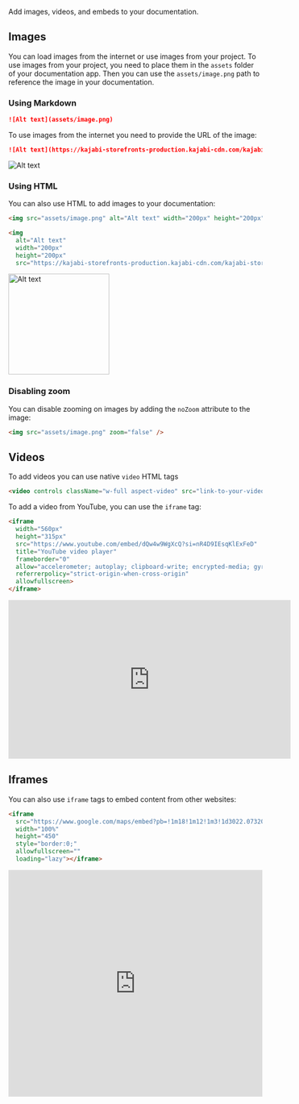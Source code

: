 Add images, videos, and embeds to your documentation.

## Images

You can load images from the internet or use images from your project. To use images from your
project, you need to place them in the `assets` folder of your documentation app. Then you can use
the `assets/image.png` path to reference the image in your documentation.

### Using Markdown

```md
![Alt text](assets/image.png)
```

To use images from the internet you need to provide the URL of the image:

```md
![Alt text](https://kajabi-storefronts-production.kajabi-cdn.com/kajabi-storefronts-production/blogs/18725/images/DAau3fjETFmAjLVaNl3B_FallLandscape7-.jpg)
```

![Alt text](https://kajabi-storefronts-production.kajabi-cdn.com/kajabi-storefronts-production/blogs/18725/images/DAau3fjETFmAjLVaNl3B_FallLandscape7-.jpg)

### Using HTML

You can also use HTML to add images to your documentation:

```html
<img src="assets/image.png" alt="Alt text" width="200px" height="200px" />
```

```html
<img
  alt="Alt text"
  width="200px"
  height="200px"
  src="https://kajabi-storefronts-production.kajabi-cdn.com/kajabi-storefronts-production/blogs/18725/images/DAau3fjETFmAjLVaNl3B_FallLandscape7-.jpg" />
```

<img alt="Alt text" width="200px" height="200px" src="https://kajabi-storefronts-production.kajabi-cdn.com/kajabi-storefronts-production/blogs/18725/images/DAau3fjETFmAjLVaNl3B_FallLandscape7-.jpg">

### Disabling zoom

You can disable zooming on images by adding the `noZoom` attribute to the image:

```html
<img src="assets/image.png" zoom="false" />
```

## Videos

To add videos you can use native `video` HTML tags

```html
<video controls className="w-full aspect-video" src="link-to-your-video.com"></video>
```

To add a video from YouTube, you can use the `iframe` tag:

```html
<iframe
  width="560px"
  height="315px"
  src="https://www.youtube.com/embed/dQw4w9WgXcQ?si=nR4D9IEsqKlExFeD"
  title="YouTube video player"
  frameborder="0"
  allow="accelerometer; autoplay; clipboard-write; encrypted-media; gyroscope; picture-in-picture; web-share"
  referrerpolicy="strict-origin-when-cross-origin"
  allowfullscreen>
</iframe>
```

<iframe width="560px"
height="315px"
src="https://www.youtube.com/embed/dQw4w9WgXcQ?si=nR4D9IEsqKlExFeD?rel=0"
title="YouTube video player"
frameborder="0"
allow="accelerometer; autoplay; clipboard-write; encrypted-media; gyroscope; picture-in-picture; web-share"
referrerpolicy="strict-origin-when-cross-origin"
allowfullscreen>
</iframe>

## Iframes

You can also use `iframe` tags to embed content from other websites:

```html
<iframe
  src="https://www.google.com/maps/embed?pb=!1m18!1m12!1m3!1d3022.073202073202!2d-73.9856806845947!3d40.748545979328!2m3!1f0!2f0!3f0!3m2!1i1024!2i768!4f13.1!3m3!1m2!1s0x89c259f6f1b45c3d%3A0x8e0b7e6f3b1f1f1b!2sEmpire%20State%20Building!5e0!3m2!1sen!2sus!4v1629820000000!5m2!1sen!2sus"
  width="100%"
  height="450"
  style="border:0;"
  allowfullscreen=""
  loading="lazy"></iframe>
```

<iframe
src="https://www.google.com/maps/embed?pb=!1m18!1m12!1m3!1d3022.073202073202!2d-73.9856806845947!3d40.748545979328!2m3!1f0!2f0!3f0!3m2!1i1024!2i768!4f13.1!3m3!1m2!1s0x89c259f6f1b45c3d%3A0x8e0b7e6f3b1f1f1b!2sEmpire%20State%20Building!5e0!3m2!1sen!2sus!4v1629820000000!5m2!1sen!2sus"
width="100%"
height="450"
style="border:0;"
allowfullscreen=""
loading="lazy"></iframe>
